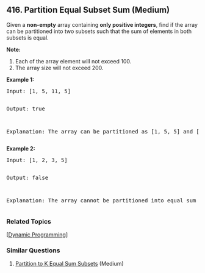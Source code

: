 <!--|This file generated by command(leetcode description); DO NOT EDIT.    |-->
<!--+----------------------------------------------------------------------+-->
<!--|@author    Openset <openset.wang@gmail.com>                           |-->
<!--|@link      https://github.com/openset                                 |-->
<!--|@home      https://github.com/openset/leetcode                        |-->
<!--+----------------------------------------------------------------------+-->

## 416. Partition Equal Subset Sum (Medium)

<p>Given a <b>non-empty</b> array containing <b>only positive integers</b>, find if the array can be partitioned into two subsets such that the sum of elements in both subsets is equal.
</p>

<p><b>Note:</b><br />
<ol>
<li>Each of the array element will not exceed 100.</li>
<li>The array size will not exceed 200.</li>
</ol>
</p>

<p><b>Example 1:</b>
<pre>
Input: [1, 5, 11, 5]

Output: true

Explanation: The array can be partitioned as [1, 5, 5] and [11].
</pre>
</p>

<p><b>Example 2:</b>
<pre>
Input: [1, 2, 3, 5]

Output: false

Explanation: The array cannot be partitioned into equal sum subsets.
</pre>
</p>

### Related Topics
[[Dynamic Programming](https://github.com/openset/leetcode/tree/master/tag/dynamic-programming/README.md)]

### Similar Questions
  1. [Partition to K Equal Sum Subsets](https://github.com/openset/leetcode/tree/master/problems/partition-to-k-equal-sum-subsets) (Medium)
